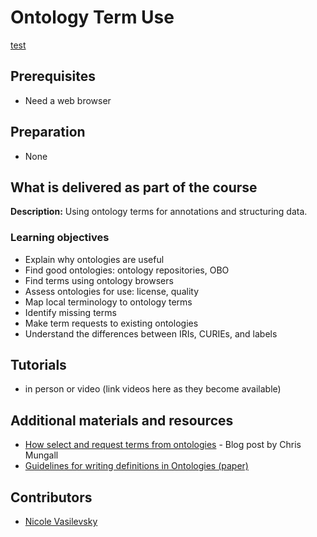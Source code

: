 # Ontology Term Use
[test](#additional-materials-and-resources)
## Prerequisites
- Need a web browser

## Preparation
- None

## What is delivered as part of the course

**Description:** Using ontology terms for annotations and structuring data.

### Learning objectives
- Explain why ontologies are useful
- Find good ontologies: ontology repositories, OBO
- Find terms using ontology browsers
- Assess ontologies for use: license, quality
- Map local terminology to ontology terms
- Identify missing terms
- Make term requests to existing ontologies
- Understand the differences between IRIs, CURIEs, and labels

## Tutorials
- in person or video (link videos here as they become available)

## Additional materials and resources
- [How select and request terms from ontologies](https://douroucouli.wordpress.com/2021/07/03/how-select-and-request-terms-from-ontologies/) - Blog post by Chris Mungall
- [Guidelines for writing definitions in Ontologies (paper)](https://philpapers.org/archive/SEPGFW.pdf)


## Contributors
- [Nicole Vasilevsky](https://orcid.org/0000-0001-5208-3432)

